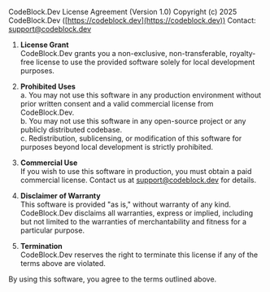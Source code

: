 CodeBlock.Dev License Agreement (Version 1.0)
Copyright (c) 2025 CodeBlock.Dev ([https://codeblock.dev](https://codeblock.dev))
Contact: support@codeblock.dev

1. **License Grant**  
   CodeBlock.Dev grants you a non-exclusive, non-transferable, royalty-free license to use the provided software solely for local development purposes.

2. **Prohibited Uses**  
   a. You may not use this software in any production environment without prior written consent and a valid commercial license from CodeBlock.Dev.  
   b. You may not use this software in any open-source project or any publicly distributed codebase.  
   c. Redistribution, sublicensing, or modification of this software for purposes beyond local development is strictly prohibited.  

3. **Commercial Use**  
   If you wish to use this software in production, you must obtain a paid commercial license. Contact us at support@codeblock.dev for details.

4. **Disclaimer of Warranty**  
   This software is provided "as is," without warranty of any kind. CodeBlock.Dev disclaims all warranties, express or implied, including but not limited to the warranties of merchantability and fitness for a particular purpose.

5. **Termination**  
   CodeBlock.Dev reserves the right to terminate this license if any of the terms above are violated.  

By using this software, you agree to the terms outlined above.
